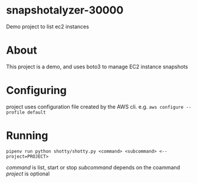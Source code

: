 # snapshotalyzer-30000

Demo project to list ec2 instances

# About
This project is a demo, and uses boto3 to manage EC2 instance snapshots

# Configuring
project uses configuration file created by the AWS cli. e.g.
`aws configure --profile default`

# Running
`pipenv run python shotty/shotty.py <command> <subcommand> <--project=PROJECT>`

*command* is list, start or stop
*subcommand* depends on the coammand
*project* is optional
